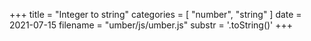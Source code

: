 +++
title = "Integer to string"
categories = [ "number", "string" ]
date = 2021-07-15
filename = "umber/js/umber.js"
substr = '.toString()'
+++
